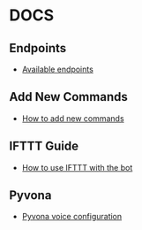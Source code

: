 # DOCS

## Endpoints
- [Available endpoints](./endpoints.md)

## Add New Commands
- [How to add new commands](./add_new_command.md)

## IFTTT Guide
- [How to use IFTTT with the bot](./ifttt_guide.md)

## Pyvona
- [Pyvona voice configuration](./pyvona.md)
